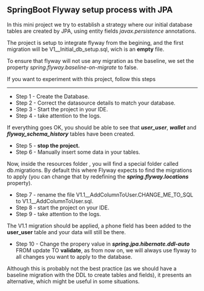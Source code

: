## SpringBoot Flyway setup process with JPA

In this mini project we try to establish a strategy where our initial database tables are created by JPA, using entity fields *javax.persistence* annotations.

The project is setup to integrate flyway from the begining, and the first migration will be V1__Initial_db_setup.sql, wich is an **empty** file. 

To ensure that flyway will not use any migration as the baseline, we set the property *spring.flyway.baseline-on-migrate* to false.

If you want to experiment with this project, follow this steps


***


- Step 1 - Create the Database.
- Step 2 - Correct the datasource details to match your database.
- Step 3 - Start the project in your IDE.
- Step 4 - take attention to the logs.

If everything goes OK, you should be able to see that ***user_user***,  ***wallet*** and ***flyway_schema_history*** tables have been created.

- Step 5 - **stop the project.**
- Step 6 - Manually insert some data in your tables.

Now, inside the resources folder , you will find a special folder called db.migrations. By default this where Flyway expects to find the migrations to apply (you can change that by redefining the ***spring.flyway.locations*** property).

- Step 7 - rename the file V1.1__AddColumnToUser.CHANGE_ME_TO_SQL to V1.1__AddColumnToUser.sql.
- Step 8 - start the project on your IDE.
- Step 9 - take attention to the logs.

The V1.1 migration should be applied, a phone field has been added to the **user_user** table and your data will still be there.

- Step 10 - Change the propery value in ***spring.jpa.hibernate.ddl-auto*** FROM update TO **validate**, as from now on, we will always use flyway to all changes you want to apply to the database.

Although this is probably not the best practice (as we should have a baseline migration with the DDL to create tables and fields), it presents an alternative, which might be useful in some situations.
